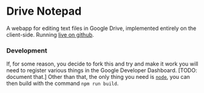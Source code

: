 # Drive Notepad

A webapp for editing text files in Google Drive, implemented entirely on the client-side.  Running [live on github](https://d1manson.github.io/drivenotepad/app.build.html).

### Development

If, for some reason, you decide to fork this and try and make it work you will need to register various things in the Google Developer Dashboard.   [TODO: document that.] 
Other than that, the only thing you need is [`node`](https://nodejs.org/en/), you can then build with the command `npm run build`.

